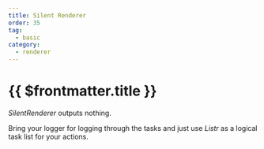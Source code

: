 ```yaml
---
title: Silent Renderer
order: 35
tag:
  - basic
category:
  - renderer
---
```


# {{ $frontmatter.title }}

_SilentRenderer_ outputs nothing.

<!-- more -->

Bring your logger for logging through the tasks and just use _Listr_ as a logical task list for your actions.
